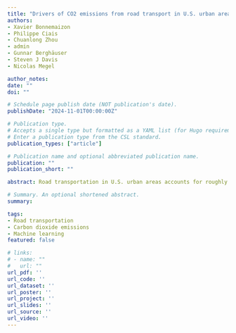 ```yaml
---
title: "Drivers of CO2 emissions from road transport in U.S. urban areas"
authors:
- Xavier Bonnemaizon
- Philippe Ciais
- Chuanlong Zhou
- admin
- Gunnar Berghäuser
- Steven J Davis
- Nicolas Megel

author_notes:
date: ""
doi: ""

# Schedule page publish date (NOT publication's date).
publishDate: "2024-11-01T00:00:00Z"

# Publication type.
# Accepts a single type but formatted as a YAML list (for Hugo requirements).
# Enter a publication type from the CSL standard.
publication_types: ["article"]

# Publication name and optional abbreviated publication name.
publication: ""
publication_short: ""

abstract: Road transportation in U.S. urban areas accounts for roughly two-thirds of on-road CO2 emissions. Yet the drivers of those transportation emissions and differences among cities are not well-understood owing to limited availability of detailed data until recently. Here, we use high-resolution Floating Car Data data to analyze street-level transportation emissions in 457 U.S. urban areas (hereinafter referred to as cities) in 2022, and decompose the key drivers of differences among them. Our study reveals that cities with greater population densities tend to have lower per capita road transportation emissions due to lower travel demand (R2 = 0.36) without significant increases in traffic congestion that represent only a fraction of the total (2-10%). Furthermore, we find that variations in vehicle fleets (e.g., electrification) are still a secondary driver of city-scale transportation emissions. These findings underscore the importance of tailored interventions to mitigate cities’ transportation emissions and may be used to support more sustainable urban transportation systems.

# Summary. An optional shortened abstract.
summary:

tags:
- Road transportation
- Carbon dioxide emissions
- Machine learning
featured: false

# links:
# - name: ""
#   url: ""
url_pdf: ''
url_code: ''
url_dataset: ''
url_poster: ''
url_project: ''
url_slides: ''
url_source: ''
url_video: ''
---
```

